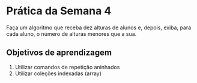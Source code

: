 # Prática da Semana 4

Faça um algoritmo que receba dez alturas de alunos e, depois, exiba, para cada aluno, o número de alturas menores que a sua.

  ## Objetivos de aprendizagem
  1. Utilizar comandos de repetição aninhados
  2. Utilizar coleções indexadas (array)

